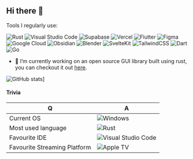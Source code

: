 ## Hi there 👋
Tools I regularly use:

![Rust](https://img.shields.io/badge/Rust-%23000000.svg?e&logo=rust&logoColor=white)
![Visual Studio Code](https://custom-icon-badges.demolab.com/badge/Visual%20Studio%20Code-0078d7.svg?logo=vsc&logoColor=white)
![Supabase](https://img.shields.io/badge/Supabase-3FCF8E?logo=supabase&logoColor=fff)
![Vercel](https://img.shields.io/badge/Vercel-%23000000.svg?logo=vercel&logoColor=white)
![Flutter](https://img.shields.io/badge/Flutter-02569B?logo=flutter&logoColor=fff)
![Figma](https://img.shields.io/badge/Figma-F24E1E?logo=figma&logoColor=white)
![Google Cloud](https://img.shields.io/badge/Google%20Cloud-%234285F4.svg?logo=google-cloud&logoColor=white)
![Obsidian](https://img.shields.io/badge/Obsidian-%23483699.svg?&logo=obsidian&logoColor=white)
![Blender](https://img.shields.io/badge/Blender-%23F5792A.svg?logo=blender&logoColor=white)
![SvelteKit](https://img.shields.io/badge/SvelteKit-%23f1413d.svg?logo=svelte&logoColor=white)
![TailwindCSS](https://img.shields.io/badge/Tailwind%20CSS-%2338B2AC.svg?logo=tailwind-css&logoColor=white)
![Dart](https://img.shields.io/badge/Dart-%230175C2.svg?logo=dart&logoColor=white)
![Go](https://img.shields.io/badge/Go-%2300ADD8.svg?&logo=go&logoColor=white)

- 🔭 I’m currently working on an open source GUI library built using rust, you can checkout it out [here](https://github.com/snubwoody/Helium).

![GitHub stats](https://github-readme-stats.vercel.app/api?username=snubwoody&hide=stars)]

#### Trivia
|Q|A|
|---|---|
|Current OS| ![Windows](https://custom-icon-badges.demolab.com/badge/Windows-0078D6?logo=windows11&logoColor=white)|
|Most used language|![Rust](https://img.shields.io/badge/Rust-%23000000.svg?e&logo=rust&logoColor=white)|
|Favourite IDE| ![Visual Studio Code](https://custom-icon-badges.demolab.com/badge/Visual%20Studio%20Code-0078d7.svg?logo=vsc&logoColor=white)|
|Favourite Streaming Platform |![Apple TV](https://img.shields.io/badge/Apple%20TV-000000?logo=Apple%20TV&logoColor=white)|
